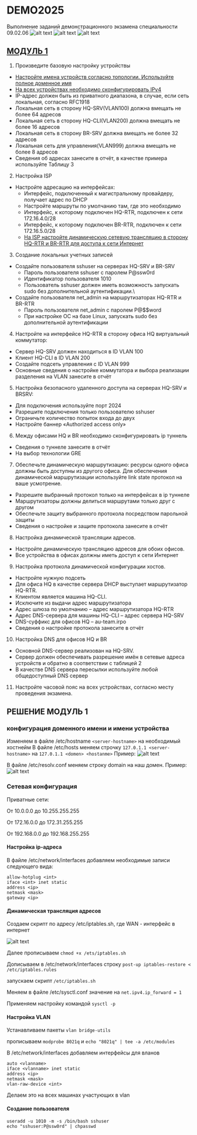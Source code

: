 # DEMO2025
Выполнение заданий демонстрационного экзамена специальности 09.02.06
![alt text](sources/images/image2.png)
![alt text](sources/images/image.png)
![alt text](sources/images/image3.png)
## [МОДУЛЬ 1](#решение-модуль-1)
1. Произведите базовую настройку устройствы
  - [Настройте имена устройств согласно топологии. Используйте полное доменное имя](#конфигурация-доменного-имени-и-имени-устройства)
  - [На всех устройствах необходимо сконфигурировать IPv4](#настройка-ip-адреса)
  - IP-адрес должен быть из приватного диапазона, в случае, если сеть локальная, согласно RFC1918
  - Локальная сеть в сторону HQ-SRV(VLAN100) должна вмещать не более 64 адресов
  - Локальная сеть в сторону HQ-CLI(VLAN200) должна вмещать не более 16 адресов
  - Локальная сеть в сторону BR-SRV должна вмещать не более 32 адресов
  - Локальная сеть для управления(VLAN999) должна вмещать не более 8 адресов
  - Сведения об адресах занесите в отчёт, в качестве примера используйте Таблицу 3
2. Настройка ISP
  - Настройте адресацию на интерфейсах:
      - Интерфейс, подключенный к магистральному провайдеру, получает адрес по DHCP
      - Настройте маршруты по умолчанию там, где это необходимо
      - Интерфейс, к которому подключен HQ-RTR, подключен к сети 172.16.4.0/28
      - Интерфейс, к которому подключен BR-RTR, подключен к сети 172.16.5.0/28
      - [На ISP настройте динамическую сетевую трансляцию в сторону HQ-RTR и BR-RTR для доступа к сети Интернет](#динамическая-трансляция-адресов)
3. Создание локальных учетных записей
  - Создайте пользователя sshuser на серверах HQ-SRV и BR-SRV
      - Пароль пользователя sshuser с паролем P@ssw0rd
      - Идентификатор пользователя 1010
      - Пользователь sshuser должен иметь возможность запускать sudo без дополнительной аутентификации.\
  - Создайте пользователя net_admin на маршрутизаторах HQ-RTR и BR-RTR
      - Пароль пользователя net_admin с паролем P@$$word
      - При настройке ОС на базе Linux, запускать sudo без дополнительной аутентификации
4. Настройте на интерфейсе HQ-RTR в сторону офиса HQ виртуальный коммутатор:
  - Сервер HQ-SRV должен находиться в ID VLAN 100
  - Клиент HQ-CLI в ID VLAN 200
  - Создайте подсеть управления с ID VLAN 999
  - Основные сведения о настройке коммутатора и выбора реализации разделения на VLAN занесите в отчёт
5. Настройка безопасного удаленного доступа на серверах HQ-SRV и BRSRV:
  - Для подключения используйте порт 2024
  - Разрешите подключения только пользователю sshuser
  - Ограничьте количество попыток входа до двух
  - Настройте баннер «Authorized access only»
6. Между офисами HQ и BR необходимо сконфигурировать ip туннель
  - Сведения о туннеле занесите в отчёт
  - На выбор технологии GRE
7. Обеспечьте динамическую маршрутизацию: ресурсы одного офиса должны быть доступны из другого офиса. Для обеспечения динамической маршрутизации используйте link state протокол на ваше усмотрение.
  - Разрешите выбранный протокол только на интерфейсах в ip туннеле
  - Маршрутизаторы должны делиться маршрутами только друг с другом
  - Обеспечьте защиту выбранного протокола посредством парольной защиты
  - Сведения о настройке и защите протокола занесите в отчёт
8. Настройка динамической трансляции адресов.
  - Настройте динамическую трансляцию адресов для обоих офисов.
  - Все устройства в офисах должны иметь доступ к сети Интернет
9. Настройка протокола динамической конфигурации хостов.
  - Настройте нужную подсеть
  - Для офиса HQ в качестве сервера DHCP выступает маршрутизатор HQ-RTR.
  - Клиентом является машина HQ-CLI.
  - Исключите из выдачи адрес маршрутизатора
  - Адрес шлюза по умолчанию – адрес маршрутизатора HQ-RTR
  - Адрес DNS-сервера для машины HQ-CLI – адрес сервера HQ-SRV
  - DNS-суффикс для офисов HQ – au-team.irpo
  - Сведения о настройке протокола занесите в отчёт
10. Настройка DNS для офисов HQ и BR
  - Основной DNS-сервер реализован на HQ-SRV.
  - Сервер должен обеспечивать разрешение имён в сетевые адреса устройств и обратно в соответствии с таблицей 2
  - В качестве DNS сервера пересылки используйте любой общедоступный DNS сервер
11. Настройте часовой пояс на всех устройствах, согласно месту проведения экзамена.
## РЕШЕНИЕ МОДУЛЬ 1
### конфигурация доменного имени и имени устройства
Изменяем в файле /etc/hostname ```<server-hostname>``` на необходимый хостнейм
В файле /etc/hosts меняем строчку ```127.0.1.1 <server-hostname>``` на ```127.0.1.1 <domen> <hostanme>```
Пример: 
![alt text](sources/images/image4.png)

В файле /etc/resolv.conf меняем строку domain на наш домен. Пример: 
![alt text](sources/images/image5.png)

### Сетевая конфигурация
Приватные сети:

От 10.0.0.0 до 10.255.255.255 

От 172.16.0.0 до 172.31.255.255 

От 192.168.0.0 до 192.168.255.255 

#### Настройка ip-адреса 

В файле /etc/network/interfaces добавляем необходимые записи следующего вида: 

```
allow-hotplug <int>
iface <int> inet static
address <ip>
netmask <mask>
gateway <ip>
```

#### Динамическая трансляция адресов

Создаем скрипт по адресу /etc/iptables.sh, где WAN - интерфейс в интернет

![alt text](sources/images/image6.png)

Далее прописываем ```chmod +x /ets/iptables.sh```

Дописываем в /etc/network/interfaces строку ```post-up iptables-restore < /etc/iptables.rules```

запускаем скрипт ```/etc/iptables.sh```

Меняем в файле /etc/sysctl.conf значение на ```net.ipv4.ip_forward = 1``` 

Применяем настройку командой ```sysctl -p```

#### Настройка VLAN

Устанавливаем пакеты ```vlan bridge-utils```

прописываем ```modprobe 8021q``` и ```echo "8021q" | tee -a /etc/modules```

В /etc/network/interfaces добавляем интерфейсы для вланов 
```
auto <vlanname>
iface <vlanname> inet static
address <ip>
netmask <mask>
vlan-raw-device <int>
```

Делаем это на всех машинах участующих в vlan 

#### Создание пользователя 
```
useradd -u 1010 -m -s /bin/bash sshuser
echo "sshuser:P@ssw0rd" | chpasswd
```